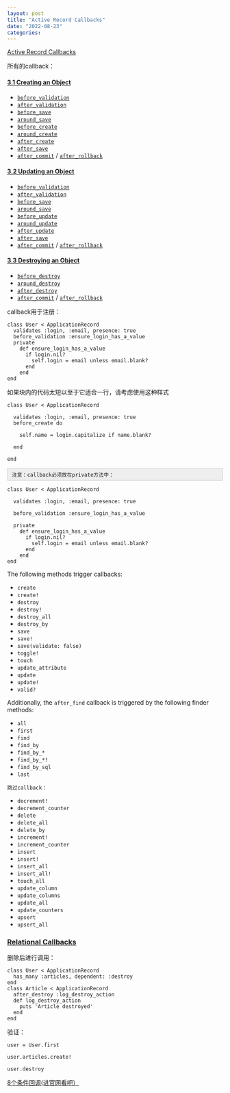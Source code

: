 ```yaml
---
layout: post
title: "Active Record Callbacks"
date: "2022-08-23"
categories: 
---
```

<p><a href="https://guides.rubyonrails.org/active_record_callbacks.html">Active Record Callbacks</a></p>

<p>所有的callback：</p>

<h4 id="creating-an-object"><a class="anchorlink" href="https://guides.rubyonrails.org/active_record_callbacks.html#creating-an-object">3.1 Creating an Object</a></h4>

<ul>
	<li><a href="https://api.rubyonrails.org/v7.0.3.1/classes/ActiveModel/Validations/Callbacks/ClassMethods.html#method-i-before_validation"><code>before_validation</code></a></li>
	<li><a href="https://api.rubyonrails.org/v7.0.3.1/classes/ActiveModel/Validations/Callbacks/ClassMethods.html#method-i-after_validation"><code>after_validation</code></a></li>
	<li><a href="https://api.rubyonrails.org/v7.0.3.1/classes/ActiveRecord/Callbacks/ClassMethods.html#method-i-before_save"><code>before_save</code></a></li>
	<li><a href="https://api.rubyonrails.org/v7.0.3.1/classes/ActiveRecord/Callbacks/ClassMethods.html#method-i-around_save"><code>around_save</code></a></li>
	<li><a href="https://api.rubyonrails.org/v7.0.3.1/classes/ActiveRecord/Callbacks/ClassMethods.html#method-i-before_create"><code>before_create</code></a></li>
	<li><a href="https://api.rubyonrails.org/v7.0.3.1/classes/ActiveRecord/Callbacks/ClassMethods.html#method-i-around_create"><code>around_create</code></a></li>
	<li><a href="https://api.rubyonrails.org/v7.0.3.1/classes/ActiveRecord/Callbacks/ClassMethods.html#method-i-after_create"><code>after_create</code></a></li>
	<li><a href="https://api.rubyonrails.org/v7.0.3.1/classes/ActiveRecord/Callbacks/ClassMethods.html#method-i-after_save"><code>after_save</code></a></li>
	<li><a href="https://api.rubyonrails.org/v7.0.3.1/classes/ActiveRecord/Transactions/ClassMethods.html#method-i-after_commit"><code>after_commit</code></a> / <a href="https://api.rubyonrails.org/v7.0.3.1/classes/ActiveRecord/Transactions/ClassMethods.html#method-i-after_rollback"><code>after_rollback</code></a></li>
</ul>

<h4 id="updating-an-object"><a class="anchorlink" href="https://guides.rubyonrails.org/active_record_callbacks.html#updating-an-object">3.2 Updating an Object</a></h4>

<ul>
	<li><a href="https://api.rubyonrails.org/v7.0.3.1/classes/ActiveModel/Validations/Callbacks/ClassMethods.html#method-i-before_validation"><code>before_validation</code></a></li>
	<li><a href="https://api.rubyonrails.org/v7.0.3.1/classes/ActiveModel/Validations/Callbacks/ClassMethods.html#method-i-after_validation"><code>after_validation</code></a></li>
	<li><a href="https://api.rubyonrails.org/v7.0.3.1/classes/ActiveRecord/Callbacks/ClassMethods.html#method-i-before_save"><code>before_save</code></a></li>
	<li><a href="https://api.rubyonrails.org/v7.0.3.1/classes/ActiveRecord/Callbacks/ClassMethods.html#method-i-around_save"><code>around_save</code></a></li>
	<li><a href="https://api.rubyonrails.org/v7.0.3.1/classes/ActiveRecord/Callbacks/ClassMethods.html#method-i-before_update"><code>before_update</code></a></li>
	<li><a href="https://api.rubyonrails.org/v7.0.3.1/classes/ActiveRecord/Callbacks/ClassMethods.html#method-i-around_update"><code>around_update</code></a></li>
	<li><a href="https://api.rubyonrails.org/v7.0.3.1/classes/ActiveRecord/Callbacks/ClassMethods.html#method-i-after_update"><code>after_update</code></a></li>
	<li><a href="https://api.rubyonrails.org/v7.0.3.1/classes/ActiveRecord/Callbacks/ClassMethods.html#method-i-after_save"><code>after_save</code></a></li>
	<li><a href="https://api.rubyonrails.org/v7.0.3.1/classes/ActiveRecord/Transactions/ClassMethods.html#method-i-after_commit"><code>after_commit</code></a> / <a href="https://api.rubyonrails.org/v7.0.3.1/classes/ActiveRecord/Transactions/ClassMethods.html#method-i-after_rollback"><code>after_rollback</code></a></li>
</ul>

<h4 id="destroying-an-object"><a class="anchorlink" href="https://guides.rubyonrails.org/active_record_callbacks.html#destroying-an-object">3.3 Destroying an Object</a></h4>

<ul>
	<li><a href="https://api.rubyonrails.org/v7.0.3.1/classes/ActiveRecord/Callbacks/ClassMethods.html#method-i-before_destroy"><code>before_destroy</code></a></li>
	<li><a href="https://api.rubyonrails.org/v7.0.3.1/classes/ActiveRecord/Callbacks/ClassMethods.html#method-i-around_destroy"><code>around_destroy</code></a></li>
	<li><a href="https://api.rubyonrails.org/v7.0.3.1/classes/ActiveRecord/Callbacks/ClassMethods.html#method-i-after_destroy"><code>after_destroy</code></a></li>
	<li><a href="https://api.rubyonrails.org/v7.0.3.1/classes/ActiveRecord/Transactions/ClassMethods.html#method-i-after_commit"><code>after_commit</code></a> / <a href="https://api.rubyonrails.org/v7.0.3.1/classes/ActiveRecord/Transactions/ClassMethods.html#method-i-after_rollback"><code>after_rollback</code></a></li>
</ul>

<p>callback用于注册：</p>

<pre>
<code>class User &lt; ApplicationRecord
&nbsp; validates :login, :email, presence: true
&nbsp; before_validation :ensure_login_has_a_value
&nbsp; private
&nbsp;&nbsp;&nbsp; def ensure_login_has_a_value
&nbsp;&nbsp;&nbsp;&nbsp;&nbsp; if login.nil?
&nbsp;&nbsp;&nbsp;&nbsp;&nbsp;&nbsp;&nbsp; self.login = email unless email.blank?
&nbsp;&nbsp;&nbsp;&nbsp;&nbsp; end
&nbsp;&nbsp;&nbsp; end
end</code></pre>

<p>如果块内的代码太短以至于它适合一行，请考虑使用这种样式</p>

<pre>
<code>class User &lt; ApplicationRecord

&nbsp; validates :login, :email, presence: true
&nbsp; before_create do

&nbsp;&nbsp;&nbsp; self.name = login.capitalize if name.blank?

&nbsp; end

end</code></pre>

<div style="background:#eeeeee;border:1px solid #cccccc;padding:5px 10px;"><code>注意：callback必须放在private方法中：</code></div>

<p><code>class User &lt; ApplicationRecord<br />
&nbsp; validates :login, :email, presence: true</code></p>

<p><code>&nbsp; before_validation :ensure_login_has_a_value</code></p>

<pre>
<code>&nbsp; private
&nbsp;&nbsp;&nbsp; def ensure_login_has_a_value
&nbsp;&nbsp;&nbsp;&nbsp;&nbsp; if login.nil?
&nbsp;&nbsp;&nbsp;&nbsp;&nbsp;&nbsp;&nbsp; self.login = email unless email.blank?
&nbsp;&nbsp;&nbsp;&nbsp;&nbsp; end
&nbsp;&nbsp;&nbsp; end
end</code></pre>

<p>The following methods trigger callbacks:</p>

<ul>
	<li><code>create</code></li>
	<li><code>create!</code></li>
	<li><code>destroy</code></li>
	<li><code>destroy!</code></li>
	<li><code>destroy_all</code></li>
	<li><code>destroy_by</code></li>
	<li><code>save</code></li>
	<li><code>save!</code></li>
	<li><code>save(validate: false)</code></li>
	<li><code>toggle!</code></li>
	<li><code>touch</code></li>
	<li><code>update_attribute</code></li>
	<li><code>update</code></li>
	<li><code>update!</code></li>
	<li><code>valid?</code></li>
</ul>

<p>Additionally, the <code>after_find</code> callback is triggered by the following finder methods:</p>

<ul>
	<li><code>all</code></li>
	<li><code>first</code></li>
	<li><code>find</code></li>
	<li><code>find_by</code></li>
	<li><code>find_by_*</code></li>
	<li><code>find_by_*!</code></li>
	<li><code>find_by_sql</code></li>
	<li><code>last</code></li>
</ul>

<p><code>跳过callback：</code></p>

<ul>
	<li><code>decrement!</code></li>
	<li><code>decrement_counter</code></li>
	<li><code>delete</code></li>
	<li><code>delete_all</code></li>
	<li><code>delete_by</code></li>
	<li><code>increment!</code></li>
	<li><code>increment_counter</code></li>
	<li><code>insert</code></li>
	<li><code>insert!</code></li>
	<li><code>insert_all</code></li>
	<li><code>insert_all!</code></li>
	<li><code>touch_all</code></li>
	<li><code>update_column</code></li>
	<li><code>update_columns</code></li>
	<li><code>update_all</code></li>
	<li><code>update_counters</code></li>
	<li><code>upsert</code></li>
	<li><code>upsert_all</code></li>
</ul>

<h3 id="relational-callbacks"><a class="anchorlink" href="https://guides.rubyonrails.org/active_record_callbacks.html#relational-callbacks">Relational Callbacks</a></h3>

<p>删除后进行调用：</p>

<pre>
<code>class User &lt; ApplicationRecord
&nbsp; has_many :articles, dependent: :destroy
end
class Article &lt; ApplicationRecord
&nbsp; after_destroy :log_destroy_action
&nbsp; def log_destroy_action
&nbsp;&nbsp;&nbsp; puts &#39;Article destroyed&#39;
&nbsp; end
end</code></pre>

<p>验证：</p>

<pre>
<code>user = User.first

user.articles.create!

user.destroy</code></pre>

<p><a href="https://guides.rubyonrails.org/active_record_callbacks.html#conditional-callbacks">8个条件回调(进官网看吧）</a></p>

